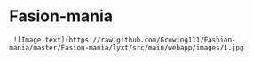 # Fasion-mania

     ![Image text](https://raw.github.com/Growing111/Fashion-mania/master/Fasion-mania/lyxt/src/main/webapp/images/1.jpg
    
